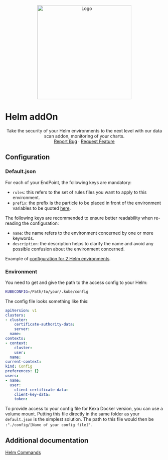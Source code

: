 <div align="center">
    <a href="https://www.kexa.io/addOn/helm">
        <img src="../../images/helm-logo.svg" alt="Logo" width="300"/>
    </a>
</div>

# Helm addOn

<div>
  <p align="center">
    Take the security of your Helm environments to the next level with our data scan addon, monitoring of your charts.
    <br />
    <a href="https://github.com/kexa-io/Kexa/issues">Report Bug</a>
    ·
    <a href="https://github.com/kexa-io/Kexa/issues">Request Feature</a>
  </p>
</div>

## Configuration

### Default.json

For each of your EndPoint, the following keys are mandatory:

- `rules`: this refers to the set of rules files you want to apply to this environment.
- `prefix`: the prefix is the particle to be placed in front of the environment variables to be quoted [here](#environment).

The following keys are recommended to ensure better readability when re-reading the configuration:

- `name`: the name refers to the environment concerned by one or more keywords.
- `description`: the description helps to clarify the name and avoid any possible confusion about the environment concerned.

Example of [configuration for 2 Helm environments](../../config/demo/helm.default.json).

### Environment

You need to get and give the path to the access config to your Helm:

```bash
KUBECONFIG=/Path/to/your/.kube/config
```

The config file looks something like this:

```yaml
apiVersion: v1
clusters:
- cluster:
    certificate-authority-data: 
    server: 
  name: 
contexts:
- context:
    cluster: 
    user: 
  name: 
current-context: 
kind: Config
preferences: {}
users:
- name: 
  user:
    client-certificate-data: 
    client-key-data: 
    token: 
```

To provide access to your config file for Kexa Docker version, you can use a volume mount. Putting this file directly in the same folder as your `default.json` is the simplest solution. The path to this file would then be `:"./config/[Name of your config file]"`.

## Additional documentation

[Helm Commands](https://helm.sh/docs/helm/helm_get/)
